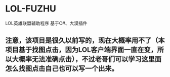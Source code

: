 # LOL-FUZHU
LOL英雄联盟辅助程序 基于C#、大漠插件
## 注意，该项目是很久以前写的，现在大概率用不了（本项目基于找图点击，因为LOL客户端界面一直在变，所以大概率无法准确点击），不过老哥们可以学习这里面怎么找图点击自己也可以写一个出来。
